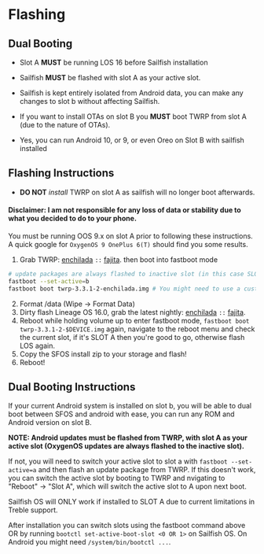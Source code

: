# Flashing

## Dual Booting

* Slot A **MUST** be running LOS 16 before Sailfish installation
* Sailfish **MUST** be flashed with slot A as your active slot.
* Sailfish is kept entirely isolated from Android data, you can make any changes to slot b without affecting Sailfish.
* If you want to install OTAs on slot B you **MUST** boot TWRP from slot A (due to the nature of OTAs).

* Yes, you can run Android 10, or 9, or even Oreo on Slot B with sailfish installed

## Flashing Instructions

* **DO NOT** *install* TWRP on slot A as sailfish will no longer boot afterwards.

#### Disclaimer: I am not responsible for any loss of data or stability due to what you decided to do to your phone.

You must be running OOS 9.x on slot A prior to following these instructions. A quick google for `OxygenOS 9 OnePlus 6(T)` should find you some results.

1. Grab TWRP: [enchilada](https://dl.twrp.me/enchilada/twrp-3.3.1-2-enchilada.img.html) `::` [fajita](https://dl.twrp.me/fajita/twrp-3.3.1-1-fajita.img.html). then boot into fastboot mode
```sh
# update packages are always flashed to inactive slot (in this case SLOT A)
fastboot --set-active=b
fastboot boot twrp-3.3.1-2-enchilada.img # You might need to use a custom build of TWRP if you're on Android 10, you can normally find it on XDA
```
2. Format /data (Wipe -> Format Data)
3. Dirty flash Lineage OS 16.0, grab the latest nightly: [enchilada](https://wiki.lineageos.org/devices/enchilada/) `::` [fajita](https://wiki.lineageos.org/devices/fajita/).
4. Reboot while holding volume up to enter fastboot mode, `fastboot boot twrp-3.3.1-2-$DEVICE.img` again, navigate to the reboot menu and check the current slot, if it's SLOT A then you're good to go, otherwise flash LOS again.
5. Copy the SFOS install zip to your storage and flash!
6. Reboot!


## Dual Booting Instructions

If your current Android system is installed on slot b, you will be able to dual boot between SFOS and android with ease, you can run any ROM and Android version on slot B.

**NOTE: Android updates must be flashed from TWRP, with slot A as your active slot (OxygenOS updates are always flashed to the inactive slot).**

If not, you will need to switch your active slot to slot a with `fastboot --set-active=a` and then flash an update package from TWRP. If this doesn't work, you can switch the active slot by booting to TWRP and nvigating to "Reboot" -> "Slot A", which will switch the active slot to A upon next boot.

Sailfish OS will ONLY work if installed to SLOT A due to current limitations in Treble support.

After installation you can switch slots using the fastboot command above OR by running `bootctl set-active-boot-slot <0 OR 1>` on Sailfish OS. On Android you might need `/system/bin/bootctl ...`.
